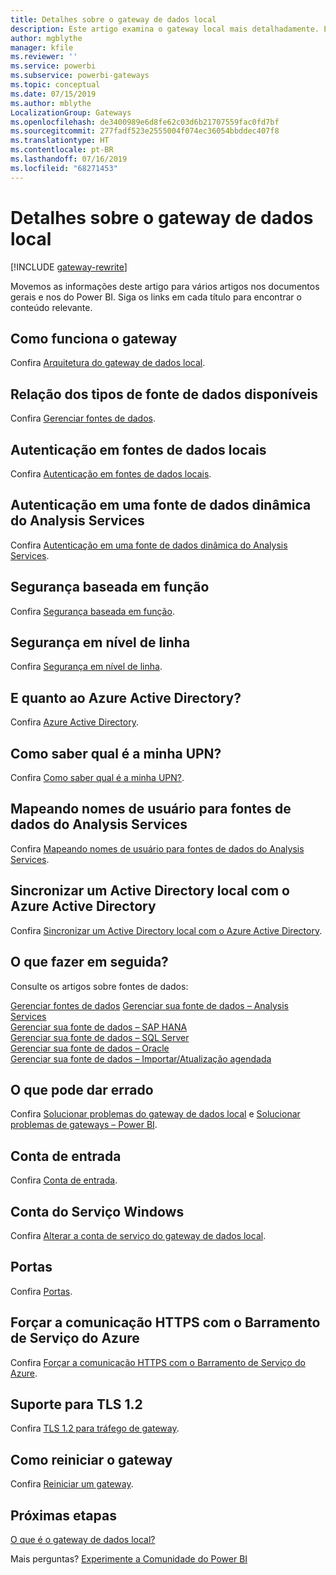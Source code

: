 ```yaml
---
title: Detalhes sobre o gateway de dados local
description: Este artigo examina o gateway local mais detalhadamente. Ele explica como o serviço funciona com o Azure Active Directory e o Active Directory local ao trabalhar com o Analysis Services
author: mgblythe
manager: kfile
ms.reviewer: ''
ms.service: powerbi
ms.subservice: powerbi-gateways
ms.topic: conceptual
ms.date: 07/15/2019
ms.author: mblythe
LocalizationGroup: Gateways
ms.openlocfilehash: de3400989e6d8fe62c03d6b21707559fac0fd7bf
ms.sourcegitcommit: 277fadf523e2555004f074ec36054bbddec407f8
ms.translationtype: HT
ms.contentlocale: pt-BR
ms.lasthandoff: 07/16/2019
ms.locfileid: "68271453"
---
```

# <a name="on-premises-data-gateway-in-depth"></a>Detalhes sobre o gateway de dados local

[!INCLUDE [gateway-rewrite](includes/gateway-rewrite.md)]

Movemos as informações deste artigo para vários artigos nos documentos gerais e nos do Power BI. Siga os links em cada título para encontrar o conteúdo relevante.

## <a name="how-the-gateway-works"></a>Como funciona o gateway

Confira [Arquitetura do gateway de dados local](/data-integration/gateway/service-gateway-onprem-indepth).

## <a name="list-of-available-data-source-types"></a>Relação dos tipos de fonte de dados disponíveis

Confira [Gerenciar fontes de dados](service-gateway-data-sources.md).

## <a name="authentication-to-on-premises-data-sources"></a>Autenticação em fontes de dados locais

Confira [Autenticação em fontes de dados locais](/data-integration/gateway/service-gateway-onprem-indepth#authentication-to-on-premises-data-sources).

## <a name="authentication-to-a-live-analysis-services-data-source"></a>Autenticação em uma fonte de dados dinâmica do Analysis Services

Confira [Autenticação em uma fonte de dados dinâmica do Analysis Services](service-gateway-enterprise-manage-ssas.md#authentication-to-a-live-analysis-services-data-source).

## <a name="role-based-security"></a>Segurança baseada em função

Confira [Segurança baseada em função](service-gateway-enterprise-manage-ssas.md#role-based-security).

## <a name="row-level-security"></a>Segurança em nível de linha

Confira [Segurança em nível de linha](service-gateway-enterprise-manage-ssas.md#row-level-security).

## <a name="what-about-azure-active-directory"></a>E quanto ao Azure Active Directory?

Confira [Azure Active Directory](/data-integration/gateway/service-gateway-onprem-indepth#azure-active-directory).

## <a name="how-do-i-tell-what-my-upn-is"></a>Como saber qual é a minha UPN?

Confira [Como saber qual é a minha UPN?](/data-integration/gateway/service-gateway-onprem-indepth#how-do-i-tell-what-my-upn-is).

## <a name="mapping-usernames-for-analysis-services-data-sources"></a>Mapeando nomes de usuário para fontes de dados do Analysis Services

Confira [Mapeando nomes de usuário para fontes de dados do Analysis Services](service-gateway-enterprise-manage-ssas.md#mapping-usernames-for-analysis-services-data-sources).

## <a name="synchronize-an-on-premises-active-directory-with-azure-active-directory"></a>Sincronizar um Active Directory local com o Azure Active Directory

Confira [Sincronizar um Active Directory local com o Azure Active Directory](/data-integration/gateway/service-gateway-onprem-indepth#synchronize-an-on-premises-active-directory-with-azure-active-directory).

## <a name="what-to-do-next"></a>O que fazer em seguida?

Consulte os artigos sobre fontes de dados:

[Gerenciar fontes de dados](service-gateway-data-sources.md)
[Gerenciar sua fonte de dados – Analysis Services](service-gateway-enterprise-manage-ssas.md)  
[Gerenciar sua fonte de dados – SAP HANA](service-gateway-enterprise-manage-sap.md)  
[Gerenciar sua fonte de dados – SQL Server](service-gateway-enterprise-manage-sql.md)  
[Gerenciar sua fonte de dados – Oracle](service-gateway-onprem-manage-oracle.md)  
[Gerenciar sua fonte de dados – Importar/Atualização agendada](service-gateway-enterprise-manage-scheduled-refresh.md)  

## <a name="where-things-can-go-wrong"></a>O que pode dar errado

Confira [Solucionar problemas do gateway de dados local](/data-integration/gateway/service-gateway-tshoot) e [Solucionar problemas de gateways – Power BI](service-gateway-onprem-tshoot.md).

## <a name="sign-in-account"></a>Conta de entrada

Confira [Conta de entrada](/data-integration/gateway/service-gateway-onprem-indepth#sign-in-account).

## <a name="windows-service-account"></a>Conta do Serviço Windows

Confira [Alterar a conta de serviço do gateway de dados local](/data-integration/gateway/service-gateway-service-account).

## <a name="ports"></a>Portas

Confira [Portas](/data-integration/gateway/service-gateway-communication#ports).

## <a name="forcing-https-communication-with-azure-service-bus"></a>Forçar a comunicação HTTPS com o Barramento de Serviço do Azure

Confira [Forçar a comunicação HTTPS com o Barramento de Serviço do Azure](/data-integration/gateway/service-gateway-communication#force-https-communication-with-azure-service-bus).

## <a name="support-for-tls-12"></a>Suporte para TLS 1.2

Confira [TLS 1.2 para tráfego de gateway](/data-integration/gateway/service-gateway-communication#tls-12-for-gateway-traffic).

## <a name="how-to-restart-the-gateway"></a>Como reiniciar o gateway

Confira [Reiniciar um gateway](/data-integration/gateway/service-gateway-restart).

## <a name="next-steps"></a>Próximas etapas

[O que é o gateway de dados local?](service-gateway-onprem.md)

Mais perguntas? [Experimente a Comunidade do Power BI](http://community.powerbi.com/)
